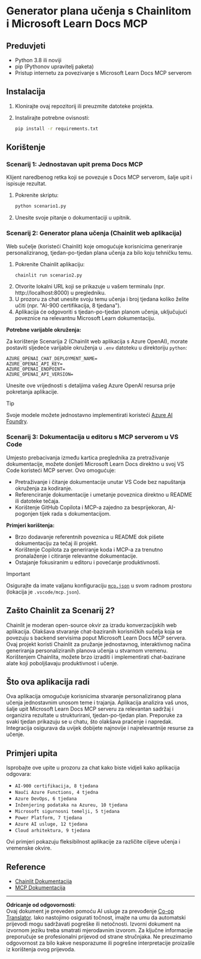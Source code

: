 <!--
CO_OP_TRANSLATOR_METADATA:
{
  "original_hash": "6ef6015d29b95f1cab97fb88a045a991",
  "translation_date": "2025-09-05T11:41:00+00:00",
  "source_file": "09-CaseStudy/docs-mcp/solution/python/README.md",
  "language_code": "hr"
}
-->
# Generator plana učenja s Chainlitom i Microsoft Learn Docs MCP

## Preduvjeti

- Python 3.8 ili noviji
- pip (Pythonov upravitelj paketa)
- Pristup internetu za povezivanje s Microsoft Learn Docs MCP serverom

## Instalacija

1. Klonirajte ovaj repozitorij ili preuzmite datoteke projekta.
2. Instalirajte potrebne ovisnosti:

   ```bash
   pip install -r requirements.txt
   ```

## Korištenje

### Scenarij 1: Jednostavan upit prema Docs MCP
Klijent naredbenog retka koji se povezuje s Docs MCP serverom, šalje upit i ispisuje rezultat.

1. Pokrenite skriptu:
   ```bash
   python scenario1.py
   ```
2. Unesite svoje pitanje o dokumentaciji u upitnik.

### Scenarij 2: Generator plana učenja (Chainlit web aplikacija)
Web sučelje (koristeći Chainlit) koje omogućuje korisnicima generiranje personaliziranog, tjedan-po-tjedan plana učenja za bilo koju tehničku temu.

1. Pokrenite Chainlit aplikaciju:
   ```bash
   chainlit run scenario2.py
   ```
2. Otvorite lokalni URL koji se prikazuje u vašem terminalu (npr. http://localhost:8000) u pregledniku.
3. U prozoru za chat unesite svoju temu učenja i broj tjedana koliko želite učiti (npr. "AI-900 certifikacija, 8 tjedana").
4. Aplikacija će odgovoriti s tjedan-po-tjedan planom učenja, uključujući poveznice na relevantnu Microsoft Learn dokumentaciju.

**Potrebne varijable okruženja:**

Za korištenje Scenarija 2 (Chainlit web aplikacija s Azure OpenAI), morate postaviti sljedeće varijable okruženja u `.env` datoteku u direktoriju `python`:

```
AZURE_OPENAI_CHAT_DEPLOYMENT_NAME=
AZURE_OPENAI_API_KEY=
AZURE_OPENAI_ENDPOINT=
AZURE_OPENAI_API_VERSION=
```

Unesite ove vrijednosti s detaljima vašeg Azure OpenAI resursa prije pokretanja aplikacije.

> [!TIP]
> Svoje modele možete jednostavno implementirati koristeći [Azure AI Foundry](https://ai.azure.com/).

### Scenarij 3: Dokumentacija u editoru s MCP serverom u VS Code

Umjesto prebacivanja između kartica preglednika za pretraživanje dokumentacije, možete donijeti Microsoft Learn Docs direktno u svoj VS Code koristeći MCP server. Ovo omogućuje:
- Pretraživanje i čitanje dokumentacije unutar VS Code bez napuštanja okruženja za kodiranje.
- Referenciranje dokumentacije i umetanje poveznica direktno u README ili datoteke tečaja.
- Korištenje GitHub Copilota i MCP-a zajedno za besprijekoran, AI-pogonjen tijek rada s dokumentacijom.

**Primjeri korištenja:**
- Brzo dodavanje referentnih poveznica u README dok pišete dokumentaciju za tečaj ili projekt.
- Korištenje Copilota za generiranje koda i MCP-a za trenutno pronalaženje i citiranje relevantne dokumentacije.
- Ostajanje fokusiranim u editoru i povećanje produktivnosti.

> [!IMPORTANT]
> Osigurajte da imate valjanu konfiguraciju [`mcp.json`](../../../../../../09-CaseStudy/docs-mcp/solution/scenario3/mcp.json) u svom radnom prostoru (lokacija je `.vscode/mcp.json`).

## Zašto Chainlit za Scenarij 2?

Chainlit je moderan open-source okvir za izradu konverzacijskih web aplikacija. Olakšava stvaranje chat-baziranih korisničkih sučelja koja se povezuju s backend servisima poput Microsoft Learn Docs MCP servera. Ovaj projekt koristi Chainlit za pružanje jednostavnog, interaktivnog načina generiranja personaliziranih planova učenja u stvarnom vremenu. Korištenjem Chainlita, možete brzo izraditi i implementirati chat-bazirane alate koji poboljšavaju produktivnost i učenje.

## Što ova aplikacija radi

Ova aplikacija omogućuje korisnicima stvaranje personaliziranog plana učenja jednostavnim unosom teme i trajanja. Aplikacija analizira vaš unos, šalje upit Microsoft Learn Docs MCP serveru za relevantan sadržaj i organizira rezultate u strukturirani, tjedan-po-tjedan plan. Preporuke za svaki tjedan prikazuju se u chatu, što olakšava praćenje i napredak. Integracija osigurava da uvijek dobijete najnovije i najrelevantnije resurse za učenje.

## Primjeri upita

Isprobajte ove upite u prozoru za chat kako biste vidjeli kako aplikacija odgovara:

- `AI-900 certifikacija, 8 tjedana`
- `Nauči Azure Functions, 4 tjedna`
- `Azure DevOps, 6 tjedana`
- `Inženjering podataka na Azureu, 10 tjedana`
- `Microsoft sigurnosni temelji, 5 tjedana`
- `Power Platform, 7 tjedana`
- `Azure AI usluge, 12 tjedana`
- `Cloud arhitektura, 9 tjedana`

Ovi primjeri pokazuju fleksibilnost aplikacije za različite ciljeve učenja i vremenske okvire.

## Reference

- [Chainlit Dokumentacija](https://docs.chainlit.io/)
- [MCP Dokumentacija](https://github.com/MicrosoftDocs/mcp)

---

**Odricanje od odgovornosti**:  
Ovaj dokument je preveden pomoću AI usluge za prevođenje [Co-op Translator](https://github.com/Azure/co-op-translator). Iako nastojimo osigurati točnost, imajte na umu da automatski prijevodi mogu sadržavati pogreške ili netočnosti. Izvorni dokument na izvornom jeziku treba smatrati mjerodavnim izvorom. Za ključne informacije preporučuje se profesionalni prijevod od strane stručnjaka. Ne preuzimamo odgovornost za bilo kakve nesporazume ili pogrešne interpretacije proizašle iz korištenja ovog prijevoda.